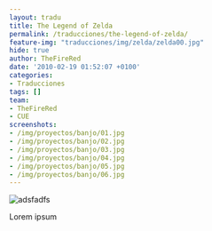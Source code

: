 ```yaml
---
layout: tradu
title: The Legend of Zelda
permalink: /traducciones/the-legend-of-zelda/
feature-img: "traducciones/img/zelda/zelda00.jpg"
hide: true
author: TheFireRed
date: '2010-02-19 01:52:07 +0100'
categories:
- Traducciones
tags: []
team:
- TheFireRed
- CUE
screenshots:
- /img/proyectos/banjo/01.jpg
- /img/proyectos/banjo/02.jpg
- /img/proyectos/banjo/03.jpg
- /img/proyectos/banjo/04.jpg
- /img/proyectos/banjo/05.jpg
- /img/proyectos/banjo/06.jpg
---
```

![adsfadfs](img/zelda/zelda01.png)

Lorem ipsum

